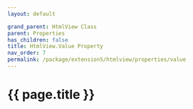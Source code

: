 ```yaml
---
layout: default

grand_parent: HtmlView Class
parent: Properties
has_children: false
title: HtmlView.Value Property
nav_order: 7
permalink: /package/extension5/htmlview/properties/value
---
```

# {{ page.title }}
